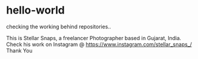 # hello-world
checking the working behind repositories..

This is Stellar Snaps, a freelancer Photographer based in Gujarat, India.
Check his work on Instagram @ https://www.instagram.com/stellar_snaps_/
Thank You
